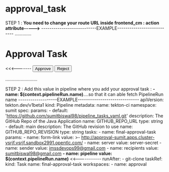 # approval_task

STEP 1 : **You need to change your route URL inside frontend_cm : action attribute----->**
---------------------------EXAMPLE---------------------------
.............</head>
    <body>
      <h1>Approval Task</h1>
        <div class="container">
            <div class="row">
                <div class="col">
                </div>
                <div class="col">
                    <form method="POST" action="---http://approval-test.apps.cluster-vsrjf.vhtrjf.sandbox2991.opentlc.com----/submit">       <<<-------
                            <button type="submit" name="approval" value="true">Approve</button>
                            <button type="submit" name="approval" value="false">Reject</button>
                    </form>.........................
   
                  
                  
                  
                  
STEP 2 : Add this value in pipeline where you add your approval task : **- name: $(context.pipelineRun.name)**....so that it can able fetch PipelineRun name
-------------------EXAMPLE------------------------------
                  apiVersion: tekton.dev/v1beta1
kind: Pipeline
metadata:
  name: tekton-ci
  namespace: sumit
spec:
  params:
    - default: 'https://github.com/sumitbiswal98/pipeline_tasks_yaml.git'
      description: The GitHub Repo of the Java Application
      name: GITHUB_REPO_URL
      type: string
    - default: main
      description: The GitHub revision to use
      name: GITHUB_REPO_REVISION
      type: string
  tasks:
    - name: final-approval-task
      params:
        - name: form-link
          value: >-
            http://approval-sumit.apps.cluster-vsrjf.vsrjf.sandbox2991.opentlc.com/
        - name: server
          value: server-secret
        - name: sender
          value: imssdevops99@gmail.com
        - name: recipients
          value: sumitbiswal98@gmail.com
        **- name: pipeline
          value: $(context.pipelineRun.name)**  <<-----------
      runAfter:
        - git-clone
      taskRef:
        kind: Task
        name: final-approval-task
  workspaces:
    - name: approval

                  
                  
                  
